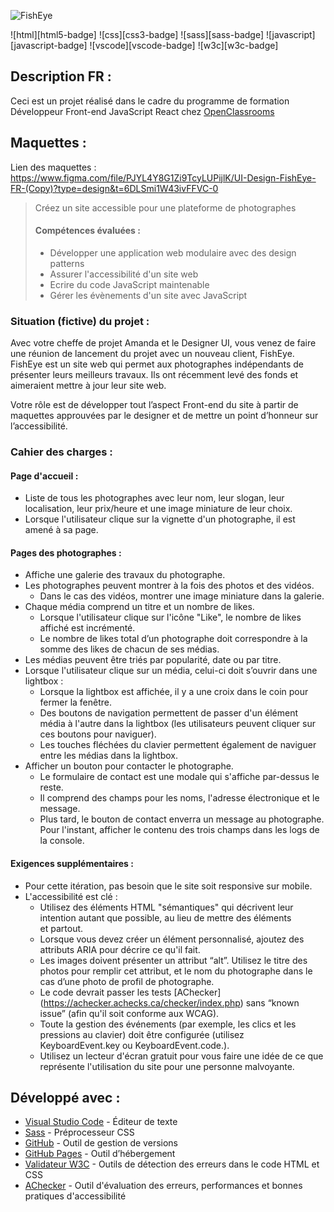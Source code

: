 ![FishEye ](/assets/img/logo.png)

![html][html5-badge]
![css][css3-badge]
![sass][sass-badge]
![javascript][javascript-badge]
![vscode][vscode-badge]
![w3c][w3c-badge]

## Description FR :

Ceci est un projet réalisé dans le cadre du programme de formation Développeur Front-end JavaScript React chez [OpenClassrooms](https://openclassrooms.com/fr/paths/516-developpeur-dapplication-javascript-react)

## Maquettes :

Lien des maquettes : https://www.figma.com/file/PJYL4Y8G1Zi9TcyLUPijlK/UI-Design-FishEye-FR-(Copy)?type=design&t=6DLSmi1W43ivFFVC-0

> Créez un site accessible pour une plateforme de photographes
>
> #### Compétences évaluées :
>
> -   Développer une application web modulaire avec des design patterns
> -   Assurer l'accessibilité d'un site web
> -   Ecrire du code JavaScript maintenable
> -   Gérer les évènements d'un site avec JavaScript

### Situation (fictive) du projet :

Avec votre cheffe de projet Amanda et le Designer UI, vous venez de faire une réunion de lancement du projet avec un nouveau client, FishEye. FishEye est un site web qui permet aux photographes indépendants de présenter leurs meilleurs travaux. Ils ont récemment levé des fonds et aimeraient mettre à jour leur site web.

Votre rôle est de développer tout l’aspect Front-end du site à partir de maquettes approuvées par le designer et de mettre un point d’honneur sur l’accessibilité.

### Cahier des charges :

#### Page d'accueil :

-   Liste de tous les photographes avec leur nom, leur slogan, leur
localisation, leur prix/heure et une image miniature de leur choix.
-   Lorsque l'utilisateur clique sur la vignette d'un photographe, il est
amené à sa page.

#### Pages des photographes :

-   Affiche une galerie des travaux du photographe.
-   Les photographes peuvent montrer à la fois des photos et des vidéos.
    -   Dans le cas des vidéos, montrer une image miniature dans la galerie.
-   Chaque média comprend un titre et un nombre de likes.
    -   Lorsque l'utilisateur clique sur l'icône "Like", le nombre de likes affiché est incrémenté.
    -   Le nombre de likes total d’un photographe doit correspondre à la somme des likes de chacun de ses médias.
-   Les médias peuvent être triés par popularité, date ou par titre.
-   Lorsque l'utilisateur clique sur un média, celui-ci doit s’ouvrir dans une lightbox :
    -    Lorsque la lightbox est affichée, il y a une croix dans le coin pour fermer la fenêtre.
    -   Des boutons de navigation permettent de passer d'un élément média à l'autre dans la lightbox (les utilisateurs peuvent cliquer sur ces boutons pour naviguer).
    - Les touches fléchées du clavier permettent également de naviguer entre les médias dans la lightbox.
-   Afficher un bouton pour contacter le photographe.
    -   Le formulaire de contact est une modale qui s'affiche par-dessus le reste.
    -   Il comprend des champs pour les noms, l'adresse électronique et le message.
    -   Plus tard, le bouton de contact enverra un message au photographe.
        Pour l'instant, afficher le contenu des trois champs dans les logs de la console.

#### Exigences supplémentaires :

-   Pour cette itération, pas besoin que le site soit responsive sur mobile.
-   L'accessibilité est clé :
    -   Utilisez des éléments HTML "sémantiques" qui décrivent leur intention autant que possible, au lieu de mettre des éléments <div> et <span> partout.
    -   Lorsque vous devez créer un élément personnalisé, ajoutez des attributs ARIA pour décrire ce qu'il fait.
    -   Les images doivent présenter un attribut “alt”. Utilisez le titre des photos pour remplir cet attribut, et le nom du photographe dans le cas d’une photo de profil de photographe.
    -   Le code devrait passer les tests [AChecker] (https://achecker.achecks.ca/checker/index.php) sans “known issue” (afin qu'il soit conforme aux WCAG).
    - Toute la gestion des événements (par exemple, les clics et les pressions au clavier) doit être configurée (utilisez KeyboardEvent.key ou KeyboardEvent.code.).
    - Utilisez un lecteur d'écran gratuit pour vous faire une idée de ce que représente l'utilisation du site pour une personne malvoyante.


## Développé avec :

-   [Visual Studio Code](https://code.visualstudio.com/) - Éditeur de texte
-   [Sass](https://sass-lang.com/) - Préprocesseur CSS
-   [GitHub](https://github.com/) - Outil de gestion de versions
-   [GitHub Pages](https://pages.github.com/) - Outil d’hébergement
-   [Validateur W3C](https://validator.w3.org/) - Outils de détection des erreurs dans le code HTML et CSS
-   [AChecker](https://achecker.achecks.ca/checker/index.php) - Outil d'évaluation des erreurs, performances et bonnes pratiques d'accessibilité
